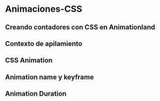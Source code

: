 # Animaciones-CSS

## Creando contadores con CSS en Animationland
## Contexto de apilamiento
## CSS Animation
## Animation name y keyframe
## Animation Duration

